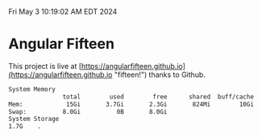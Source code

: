 Fri May  3 10:19:02 AM EDT 2024

# Angular Fifteen


This project is live at [https://angularfifteen.github.io](https://angularfifteen.github.io "fifteen!") thanks to Github.

```bash
System Memory
               total        used        free      shared  buff/cache   available
Mem:            15Gi       3.7Gi       2.3Gi       824Mi        10Gi        11Gi
Swap:          8.0Gi          0B       8.0Gi
System Storage
1.7G	.
```
```bash
